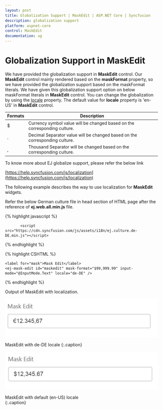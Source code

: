 ```yaml
---
layout: post
title: Globalization Support | MaskEdit | ASP.NET Core | Syncfusion
description: globalization support
platform: aspnet-core
control: MaskEdit
documentation: ug
---
```


# Globalization Support in MaskEdit

We have provided the globalization support in **MaskEdit** control. Our **MaskEdit** control mainly rendered based on the **maskFormat** property, so we have provided the globalization support based on the maskFormat literals. We have given this globalization support option on below maskFormat literals in **MaskEdit** control. You can change the globalization by using the [locale](https://help.syncfusion.com/api/js/ejmaskedit#members:locale) property. The default value for **locale** property is 'en-US' in **MaskEdit** control.

<table class="props">
<thead>
<tr>
<th>Formats</th>
<th class="last">Description</th>
</tr>
</thead>
<tbody>
<tr>
<td class="formats">
$</td>
<td class="description">Currency symbol value will be changed based on the corresponding culture.</td>
</tr>
<tr>
<td class="formats">
.</td>
<td class="description">Decimal Separator value will be changed based on the corresponding culture.</td>
</tr>
<tr>
<td class="formats">
,</td>
<td class="description">Thousand Separator will be changed based on the corresponding culture.</td>
</tr>
</tbody>
</table>

To know more about EJ globalize support, please refer the below link

[https://help.syncfusion.com/js/localization](https://help.syncfusion.com/js/localization)

The following example describes the way to use localization for **MaskEdit** widgets.

Refer the below German culture file in head section of HTML page after the reference of **ej.web.all.min.js** file.

 {% highlight javascript %}
   
           <script src="https://cdn.syncfusion.com/js/assets/i18n/ej.culture.de-DE.min.js"></script>
                
 {% endhighlight %}


{% highlight CSHTML %}

    <label for="mask">Mask Edit</label>
    <ej-mask-edit id="maskedit" mask-format="$99,999.99" input-mode="@InputMode.Text" locale="de-DE" />

{% endhighlight %}

Output of MaskEdit with localization.

![](Globalization-Support_images/Globalization-Support_img1.jpg)

MaskEdit with de-DE locale
{:.caption}

![](Globalization-Support_images/Globalization-Support_img2.jpg)

MaskEdit with default (en-US) locale	
{:.caption}